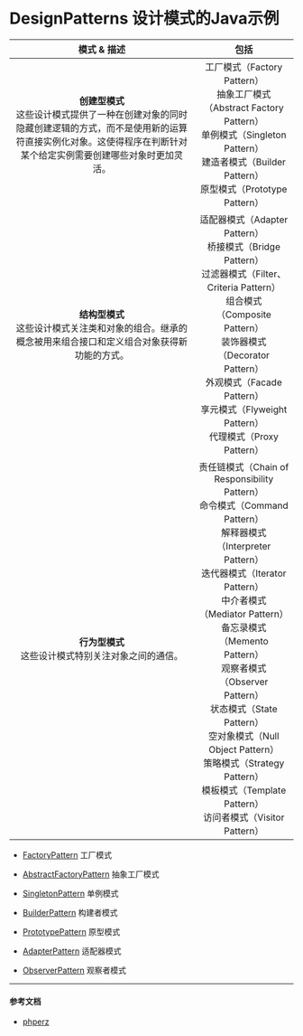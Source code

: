 # DesignPatterns  设计模式的Java示例

|模式 & 描述|包括|
|:-:|:-:|
| **创建型模式** <br> 这些设计模式提供了一种在创建对象的同时隐藏创建逻辑的方式，而不是使用新的运算符直接实例化对象。这使得程序在判断针对某个给定实例需要创建哪些对象时更加灵活。 | 工厂模式（Factory Pattern）<br>  抽象工厂模式（Abstract Factory Pattern）<br> 单例模式（Singleton Pattern）<br> 建造者模式（Builder Pattern）<br> 原型模式（Prototype Pattern） |
| **结构型模式** <br> 这些设计模式关注类和对象的组合。继承的概念被用来组合接口和定义组合对象获得新功能的方式。 | 适配器模式（Adapter Pattern）<br> 桥接模式（Bridge Pattern）<br> 过滤器模式（Filter、Criteria Pattern）<br> 组合模式（Composite Pattern）<br> 装饰器模式（Decorator Pattern）<br> 外观模式（Facade Pattern）<br> 享元模式（Flyweight Pattern）<br> 代理模式（Proxy Pattern） |
| **行为型模式** <br> 这些设计模式特别关注对象之间的通信。 | 责任链模式（Chain of Responsibility Pattern）<br> 命令模式（Command Pattern）<br> 解释器模式（Interpreter Pattern）<br> 迭代器模式（Iterator Pattern）<br> 中介者模式（Mediator Pattern）<br> 备忘录模式（Memento Pattern）<br> 观察者模式（Observer Pattern）<br> 状态模式（State Pattern）<br> 空对象模式（Null Object Pattern）<br> 策略模式（Strategy Pattern）<br> 模板模式（Template Pattern）<br> 访问者模式（Visitor Pattern） |



* [FactoryPattern](https://github.com/103style/DesignPatterns/tree/master/app/src/main/java/com/lxk/designpatterns/FactoryPattern)
  工厂模式

* [AbstractFactoryPattern](https://github.com/103style/DesignPatterns/tree/master/app/src/main/java/com/lxk/designpatterns/AbstractFactoryPattern)
  抽象工厂模式

* [SingletonPattern](https://github.com/103style/DesignPatterns/tree/master/app/src/main/java/com/lxk/designpatterns/SingletonPattern)
  单例模式

* [BuilderPattern](https://github.com/103style/DesignPatterns/tree/master/app/src/main/java/com/lxk/designpatterns/BuilderPattern)
  构建者模式

* [PrototypePattern](https://github.com/103style/DesignPatterns/tree/master/app/src/main/java/com/lxk/designpatterns/PrototypePattern)
  原型模式

* [AdapterPattern](https://github.com/103style/DesignPatterns/tree/master/app/src/main/java/com/lxk/designpatterns/AdapterPattern)
  适配器模式

* [ObserverPattern](https://github.com/103style/DesignPatterns/tree/master/app/src/main/java/com/lxk/designpatterns/ObserverPattern)
  观察者模式


---

#### 参考文档
* [phperz](http://www.phperz.com/special/40.html)